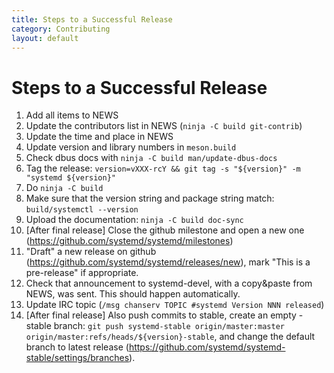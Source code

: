 ```yaml
---
title: Steps to a Successful Release
category: Contributing
layout: default
---
```


# Steps to a Successful Release

1. Add all items to NEWS
2. Update the contributors list in NEWS (`ninja -C build git-contrib`)
3. Update the time and place in NEWS
4. Update version and library numbers in `meson.build`
5. Check dbus docs with `ninja -C build man/update-dbus-docs`
6. Tag the release: `version=vXXX-rcY && git tag -s "${version}" -m "systemd ${version}"`
7. Do `ninja -C build`
8. Make sure that the version string and package string match: `build/systemctl --version`
9. Upload the documentation: `ninja -C build doc-sync`
10. [After final release] Close the github milestone and open a new one (https://github.com/systemd/systemd/milestones)
11. "Draft" a new release on github (https://github.com/systemd/systemd/releases/new), mark "This is a pre-release" if appropriate.
12. Check that announcement to systemd-devel, with a copy&paste from NEWS, was sent. This should happen automatically.
13. Update IRC topic (`/msg chanserv TOPIC #systemd Version NNN released`)
14. [After final release] Also push commits to stable, create an empty -stable branch: `git push systemd-stable origin/master:master origin/master:refs/heads/${version}-stable`, and change the default branch to latest release (https://github.com/systemd/systemd-stable/settings/branches).

